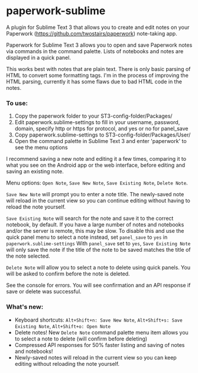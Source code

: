 # paperwork-sublime
A plugin for Sublime Text 3 that allows you to create and edit notes on your Paperwork (https://github.com/twostairs/paperwork) note-taking app.

Paperwork for Sublime Text 3 allows you to open and save Paperwork notes via commands in the command palette. Lists of notebooks and notes are displayed in a quick panel.

This works best with notes that are plain text. There is only basic parsing of HTML to convert some formatting tags. 
I'm in the process of improving the HTML parsing, currently it has some flaws due to bad HTML code in the notes.

### To use:
1. Copy the paperwork folder to your ST3-config-folder/Packages/
2. Edit paperwork.sublime-settings to fill in your username, password, domain, specify http or https for protocol, and yes or no for panel_save
3. Copy paperwork.sublime-settings to ST3-config-folder/Packages/User/
4. Open the command palette in Sublime Text 3 and enter 'paperwork' to see the menu options

I recommend saving a new note and editing it a few times, comparing it to what you see on the Android app or the web interface, before editing and saving an existing note.

Menu options: `Open Note`, `Save New Note`, `Save Existing Note`, `Delete Note`. 

`Save New Note` will prompt you to enter a note title. 
The newly-saved note will reload in the current view so you can continue editing without having to reload the note yourself.

`Save Existing Note` will search for the note and save it to the correct notebook, by default. 
If you have a large number of notes and notebooks and/or the server is remote, this may be slow. 
To disable this and use the quick panel menu to select a note instead, set `panel_save` to `yes` in `paperwork.sublime-settings`
With `panel_save` set to `yes`, `Save Existing Note` will only save the note if the title of the note to be saved matches the title of the note selected. 

`Delete Note` will allow you to select a note to delete using quick panels. You will be asked to confirm before the note is deleted.

See the console for errors. You will see confirmation and an API response if save or delete was successful.

### What's new:

- Keyboard shortcuts: `Alt+Shift+n: Save New Note`, `Alt+Shift+s: Save Existing Note`, `Alt+Shift+o: Open Note`
- Delete notes! New `Delete Note` command palette menu item allows you to select a note to delete (will confirm before deleting)
- Compressed API responses for 50% faster listing and saving of notes and notebooks!
- Newly-saved notes will reload in the current view so you can keep editing without reloading the note yourself.
